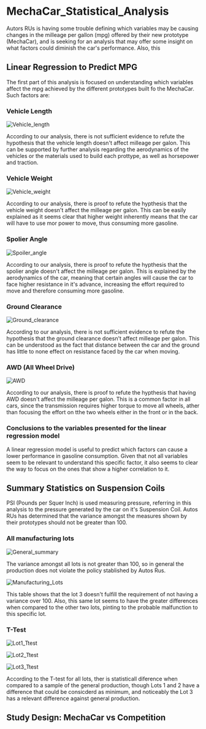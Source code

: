# MechaCar_Statistical_Analysis

Autors RUs is having some trouble defining which variables may be causing changes in the milleage per gallon (mpg) offered by their new prototype (MechaCar), and is seeking for an analysis that may offer some insight on what factors could diminish the car's performance. Also, this 

## Linear Regression to Predict MPG

The first part of this analysis is focused on understanding which variables affect the mpg achieved by the different prototypes built fo the MechaCar. Such factors are:

### Vehicle Length

![Vehicle_length](https://user-images.githubusercontent.com/89816213/148721673-16df12ab-5815-4ea7-979c-8f625f10cbc2.PNG)

According to our analysis, there is not sufficient evidence to refute the hypothesis that the vehicle length doesn't affect milleage per galon. This can be supported by further analysis regarding the aerodynamics of the vehicles or the materials used to build each prottype, as well as horsepower and traction.

### Vehicle Weight

![Vehicle_weight](https://user-images.githubusercontent.com/89816213/148722243-1164cbbb-f07d-449e-bf23-c2faa74bf8fc.PNG)

According to our analysis, there is proof to refute the hypthesis that the vehicle weight doesn't affect the milleage per galon. This can be easily explained as it seems clear that higher weight inherently means that the car will have to use mor power to move, thus consuming more gasoline.

### Spolier Angle

![Spoiler_angle](https://user-images.githubusercontent.com/89816213/148722478-b1914d39-196e-4730-9240-219b74d39579.PNG)

According to our analysis, there is proof to refute the hypthesis that the spolier angle doesn't affect the milleage per galon. This is explained by the aerodynamics of the car, meaning that certain angles will cause the car to face higher resistance in it's advance, increasing the effort required to move and therefore consuming more gasoline.

### Ground Clearance

![Ground_clearance](https://user-images.githubusercontent.com/89816213/148722692-4ee211d4-c5cd-44ea-84e3-3deefd6bdf3a.PNG)

According to our analysis, there is not sufficient evidence to refute the hypothesis that the ground clearance doesn't affect milleage per galon. This can be understood as the fact that distance between the car and the ground has little to none effect on resistance faced by the car when moving.

### AWD (All Wheel Drive)

![AWD](https://user-images.githubusercontent.com/89816213/148723033-9224f5f7-83df-45a0-b212-30a9534df8df.PNG)

According to our analysis, there is proof to refute the hypthesis that having AWD doesn't affect the milleage per galon. This is a common factor in all cars, since the transmission requires higher torque to move all wheels, ather than focusing the effort on tthe two wheels either in the front or in the back.

### Conclusions to the variables presented for the linear regression model 

A linear regression model is useful to predict which factors can cause a lower performance in gasoline consumption. Given that not all variables seem to be relevant to understand this specific factor, it also seems to clear the way to focus on the ones that show a higher correlation to it.


## Summary Statistics on Suspension Coils

PSI (Pounds per Squer Inch) is used measuring pressure, referring in this analysis to the pressure generated by the car on it's Suspension Coil. Autos RUs has determined that the variance amongst the measures shown by their prototypes should not be greater than 100.

### All manufacturing lots

![General_summary](https://user-images.githubusercontent.com/89816213/148879611-3a64ea4a-5781-4985-a02e-3dc8330f1614.PNG)

The variance amongst all lots is not greater than 100, so in general the production does not violate the policy  stablished by Autos Rus.

![Manufacturing_Lots](https://user-images.githubusercontent.com/89816213/148878761-c2511e13-76cd-4aec-9cd2-01d023dffc91.PNG)

This table shows that the lot 3 doesn't fulfill the requirement of not having a variance over 100. Also, this same lot seems to have the greater differences when compared to the other two lots, pinting to the probable malfunction to this specific lot.

### T-Test 

![Lot1_Ttest](https://user-images.githubusercontent.com/89816213/148882108-a5515e45-c1ce-4145-9e21-a08dc46b3d81.PNG)

![Lot2_Ttest](https://user-images.githubusercontent.com/89816213/148882109-3943e42d-d944-4871-9012-ca7c5d91a489.PNG)

![Lot3_Ttest](https://user-images.githubusercontent.com/89816213/148882110-6cbe8b5b-cc7d-4ddd-a1bf-28e810273250.PNG)

According to the T-test for all lots, ther is statisticall diference when compared to a sample of the general production, though Lots 1 and 2 have a difference that could be consicderd as minimum, and noticeably the Lot 3 has a relevant difference against general production.

## Study Design: MechaCar vs Competition

